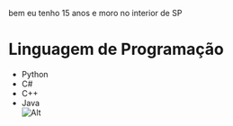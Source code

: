bem eu tenho 15 anos e moro no interior de SP <h2>
# Linguagem de Programação 
* Python  
* C#
* C++
* Java   
![Alt](https://github.githubassets.com/images/modules/profile/profile-first-repo-dark.svg)

